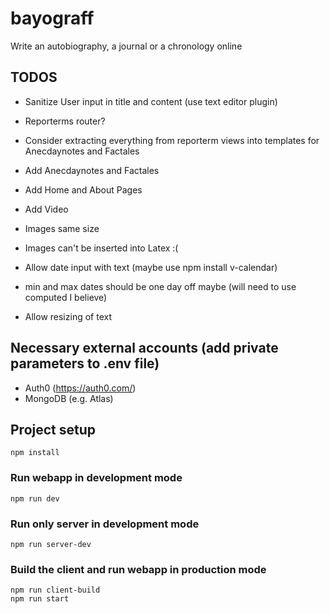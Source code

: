 # bayograff

Write an autobiography, a journal or a chronology online

## TODOS

-   Sanitize User input in title and content (use text editor plugin)
-   Reporterms router?
-   Consider extracting everything from reporterm views into templates for Anecdaynotes and Factales

-   Add Anecdaynotes and Factales
-   Add Home and About Pages
-   Add Video
-   Images same size
-   Images can't be inserted into Latex :(
-   Allow date input with text (maybe use npm install v-calendar)
-   min and max dates should be one day off maybe (will need to use computed I believe)
-   Allow resizing of text

## Necessary external accounts (add private parameters to .env file)

-   Auth0 (https://auth0.com/)
-   MongoDB (e.g. Atlas)

## Project setup

```
npm install
```

### Run webapp in development mode

```
npm run dev
```

### Run only server in development mode

```
npm run server-dev
```

### Build the client and run webapp in production mode

```
npm run client-build
npm run start
```
